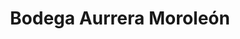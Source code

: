 ---
title: "Bodega Aurrera Moroleón"
url: /moroleon/bodega-aurrera-moroleon/
shop: Einkaufszentrum
---